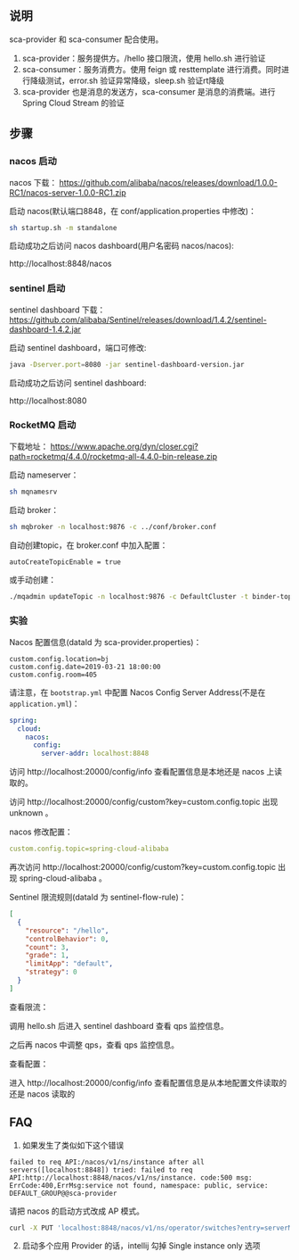 ## 说明

sca-provider 和 sca-consumer 配合使用。

1. sca-provider：服务提供方。/hello 接口限流，使用 hello.sh 进行验证
2. sca-consumer：服务消费方。使用 feign 或 resttemplate 进行消费。同时进行降级测试，error.sh 验证异常降级，sleep.sh 验证rt降级
3. sca-provider 也是消息的发送方，sca-consumer 是消息的消费端。进行 Spring Cloud Stream 的验证

## 步骤

### nacos 启动

nacos 下载： https://github.com/alibaba/nacos/releases/download/1.0.0-RC1/nacos-server-1.0.0-RC1.zip

启动 nacos(默认端口8848，在 conf/application.properties 中修改)：

```bash
sh startup.sh -m standalone
```

启动成功之后访问 nacos dashboard(用户名密码 nacos/nacos):

http://localhost:8848/nacos

### sentinel 启动

sentinel dashboard 下载：https://github.com/alibaba/Sentinel/releases/download/1.4.2/sentinel-dashboard-1.4.2.jar

启动 sentinel dashboard，端口可修改:

```bash
java -Dserver.port=8080 -jar sentinel-dashboard-version.jar
```

启动成功之后访问 sentinel dashboard:

http://localhost:8080

### RocketMQ 启动

下载地址： https://www.apache.org/dyn/closer.cgi?path=rocketmq/4.4.0/rocketmq-all-4.4.0-bin-release.zip

启动 nameserver：

```bash
sh mqnamesrv
```

启动 broker：

```bash
sh mqbroker -n localhost:9876 -c ../conf/broker.conf
```

自动创建topic，在 broker.conf 中加入配置：

```properties
autoCreateTopicEnable = true
```

或手动创建：

```bash
./mqadmin updateTopic -n localhost:9876 -c DefaultCluster -t binder-topic
```

### 实验

Nacos 配置信息(dataId 为 sca-provider.properties)：

```properties
custom.config.location=bj
custom.config.date=2019-03-21 18:00:00
custom.config.room=405
```

请注意，在 `bootstrap.yml` 中配置 Nacos Config Server Address(不是在 `application.yml`)：

```yaml
spring:
  cloud:
    nacos:
      config:
        server-addr: localhost:8848
```

访问 http://localhost:20000/config/info 查看配置信息是本地还是 nacos 上读取的。

访问 http://localhost:20000/config/custom?key=custom.config.topic 出现 unknown 。

nacos 修改配置：

```yaml
custom.config.topic=spring-cloud-alibaba
```

再次访问 http://localhost:20000/config/custom?key=custom.config.topic 出现 spring-cloud-alibaba 。


Sentinel 限流规则(dataId 为 sentinel-flow-rule)：

```json
[
  {
    "resource": "/hello",
    "controlBehavior": 0,
    "count": 3,
    "grade": 1,
    "limitApp": "default",
    "strategy": 0
  }
]
```

查看限流：

调用 hello.sh 后进入 sentinel dashboard 查看 qps 监控信息。

之后再 nacos 中调整 qps，查看 qps 监控信息。

查看配置：

进入 http://localhost:20000/config/info 查看配置信息是从本地配置文件读取的还是 nacos 读取的


## FAQ 

1. 如果发生了类似如下这个错误

```
failed to req API:/nacos/v1/ns/instance after all servers([localhost:8848]) tried: failed to req API:http://localhost:8848/nacos/v1/ns/instance. code:500 msg: ErrCode:400,ErrMsg:service not found, namespace: public, service: DEFAULT_GROUP@@sca-provider
```

请把 nacos 的启动方式改成 AP 模式。

```bash
curl -X PUT 'localhost:8848/nacos/v1/ns/operator/switches?entry=serverMode&value=AP'
```


2. 启动多个应用 Provider 的话，intellij 勾掉 Single instance only 选项

